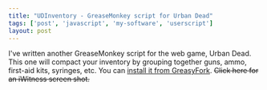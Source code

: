 ```yaml
---
title: "UDInventory - GreaseMonkey script for Urban Dead"
tags: ['post', 'javascript', 'my-software', 'userscript']
layout: post
---
```


I've written another GreaseMonkey script for the web game, Urban Dead.
This one will compact your inventory by grouping together guns, ammo,
first-aid kits, syringes, etc. You can [install it from
GreasyFork](https://greasyfork.org/scripts/4972-udinventory). <s>Click
here for an iWitness screen shot.</s>
